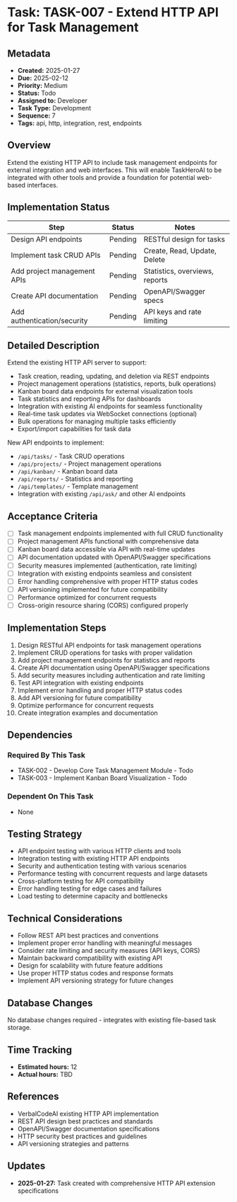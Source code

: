 # Task: TASK-007 - Extend HTTP API for Task Management

## Metadata
- **Created:** 2025-01-27
- **Due:** 2025-02-12
- **Priority:** Medium
- **Status:** Todo
- **Assigned to:** Developer
- **Task Type:** Development
- **Sequence:** 7
- **Tags:** api, http, integration, rest, endpoints

## Overview
Extend the existing HTTP API to include task management endpoints for external integration and web interfaces. This will enable TaskHeroAI to be integrated with other tools and provide a foundation for potential web-based interfaces.

## Implementation Status
| Step | Status | Notes |
|------|--------|-------|
| Design API endpoints | Pending | RESTful design for tasks |
| Implement task CRUD APIs | Pending | Create, Read, Update, Delete |
| Add project management APIs | Pending | Statistics, overviews, reports |
| Create API documentation | Pending | OpenAPI/Swagger specs |
| Add authentication/security | Pending | API keys and rate limiting |

## Detailed Description
Extend the existing HTTP API server to support:
- Task creation, reading, updating, and deletion via REST endpoints
- Project management operations (statistics, reports, bulk operations)
- Kanban board data endpoints for external visualization tools
- Task statistics and reporting APIs for dashboards
- Integration with existing AI endpoints for seamless functionality
- Real-time task updates via WebSocket connections (optional)
- Bulk operations for managing multiple tasks efficiently
- Export/import capabilities for task data

New API endpoints to implement:
- `/api/tasks/` - Task CRUD operations
- `/api/projects/` - Project management operations
- `/api/kanban/` - Kanban board data
- `/api/reports/` - Statistics and reporting
- `/api/templates/` - Template management
- Integration with existing `/api/ask/` and other AI endpoints

## Acceptance Criteria
- [ ] Task management endpoints implemented with full CRUD functionality
- [ ] Project management APIs functional with comprehensive data
- [ ] Kanban board data accessible via API with real-time updates
- [ ] API documentation updated with OpenAPI/Swagger specifications
- [ ] Security measures implemented (authentication, rate limiting)
- [ ] Integration with existing endpoints seamless and consistent
- [ ] Error handling comprehensive with proper HTTP status codes
- [ ] API versioning implemented for future compatibility
- [ ] Performance optimized for concurrent requests
- [ ] Cross-origin resource sharing (CORS) configured properly

## Implementation Steps
1. Design RESTful API endpoints for task management operations
2. Implement CRUD operations for tasks with proper validation
3. Add project management endpoints for statistics and reports
4. Create API documentation using OpenAPI/Swagger specifications
5. Add security measures including authentication and rate limiting
6. Test API integration with existing endpoints
7. Implement error handling and proper HTTP status codes
8. Add API versioning for future compatibility
9. Optimize performance for concurrent requests
10. Create integration examples and documentation

## Dependencies
### Required By This Task
- TASK-002 - Develop Core Task Management Module - Todo
- TASK-003 - Implement Kanban Board Visualization - Todo

### Dependent On This Task
- None

## Testing Strategy
- API endpoint testing with various HTTP clients and tools
- Integration testing with existing HTTP API endpoints
- Security and authentication testing with various scenarios
- Performance testing with concurrent requests and large datasets
- Cross-platform testing for API compatibility
- Error handling testing for edge cases and failures
- Load testing to determine capacity and bottlenecks

## Technical Considerations
- Follow REST API best practices and conventions
- Implement proper error handling with meaningful messages
- Consider rate limiting and security measures (API keys, CORS)
- Maintain backward compatibility with existing API
- Design for scalability with future feature additions
- Use proper HTTP status codes and response formats
- Implement API versioning strategy for future changes

## Database Changes
No database changes required - integrates with existing file-based task storage.

## Time Tracking
- **Estimated hours:** 12
- **Actual hours:** TBD

## References
- VerbalCodeAI existing HTTP API implementation
- REST API design best practices and standards
- OpenAPI/Swagger documentation specifications
- HTTP security best practices and guidelines
- API versioning strategies and patterns

## Updates
- **2025-01-27:** Task created with comprehensive HTTP API extension specifications 